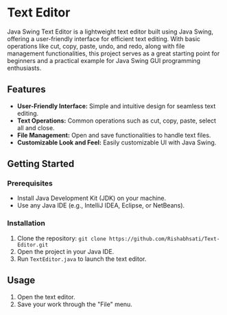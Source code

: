# Text Editor

Java Swing Text Editor is a lightweight text editor built using Java Swing, offering a user-friendly interface for efficient text editing. With basic operations like cut, copy, paste, undo, and redo, along with file management functionalities, this project serves as a great starting point for beginners and a practical example for Java Swing GUI programming enthusiasts.

## Features

- **User-Friendly Interface:** Simple and intuitive design for seamless text editing.
- **Text Operations:** Common operations such as cut, copy, paste, select all and close.
- **File Management:** Open and save functionalities to handle text files.
- **Customizable Look and Feel:** Easily customizable UI with Java Swing.

## Getting Started

### Prerequisites

- Install Java Development Kit (JDK) on your machine.
- Use any Java IDE (e.g., IntelliJ IDEA, Eclipse, or NetBeans).

### Installation

1. Clone the repository: `git clone https://github.com/Rishabhsati/Text-Editor.git`
2. Open the project in your Java IDE.
3. Run `TextEditor.java` to launch the text editor.

## Usage

1. Open the text editor.
2. Save your work through the "File" menu.
